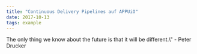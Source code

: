 ```yaml
---
title: "Continuous Delivery Pipelines auf APPUiO"
date: 2017-10-13
tags: example
---
```


<p class="blog-lead">The only thing we know about the future is that it will be different.\" - Peter Drucker</p>
